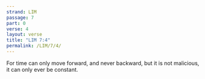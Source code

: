 ```yaml
---
strand: LIM
passage: 7
part: 0
verse: 4
layout: verse
title: "LIM 7:4"
permalink: /LIM/7/4/
---
```

For time can only move forward, and never backward, but it is not malicious, it can only ever be constant.
